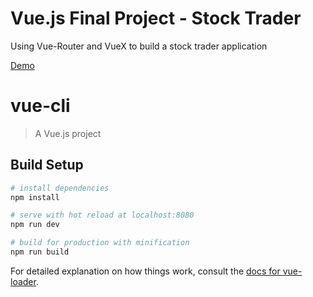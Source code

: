 # Vue.js Final Project - Stock Trader

Using Vue-Router and VueX to build a stock trader application

[Demo](http://vuejs-st-deploy.s3-website-sa-east-1.amazonaws.com)

# vue-cli

> A Vue.js project

## Build Setup

``` bash
# install dependencies
npm install

# serve with hot reload at localhost:8080
npm run dev

# build for production with minification
npm run build
```

For detailed explanation on how things work, consult the [docs for vue-loader](http://vuejs.github.io/vue-loader).
